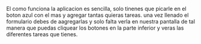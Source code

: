 El como funciona la aplicacion es sencilla, solo tinenes que picarle en el boton azul con el mas y agregar tantas quieras tareas.
una vez llenado el formulario debes de aagregarlas y solo falta verla en nuestra pantalla de tal manera que puedas cliquear los botones en la parte inferior y veras las diferentes tareas que tienes.
